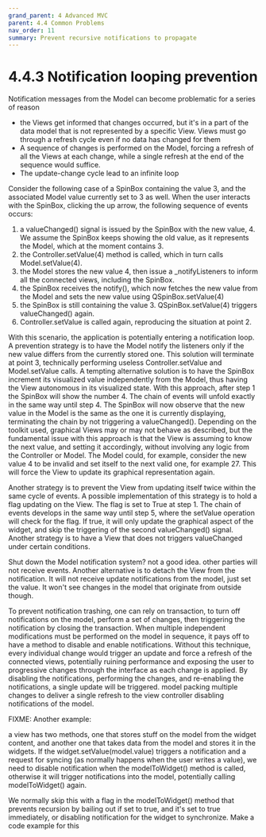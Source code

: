 ```yaml
---
grand_parent: 4 Advanced MVC
parent: 4.4 Common Problems
nav_order: 11
summary: Prevent recursive notifications to propagate
---
```

# 4.4.3 Notification looping prevention

Notification messages from the Model can become problematic for a series of
reason

- the Views get informed that changes occurred, but it's in a part of the
  data model that is not represented by a specific View. Views must go through a
  refresh cycle even if no data has changed for them
- A sequence of changes is performed on the Model, forcing a refresh of all the
  Views at each change, while a single refresh at the end of the sequence would
  suffice.
- The update-change cycle lead to an infinite loop

Consider the following case of a SpinBox containing the value 3, and the associated Model value currently set to 3 as well. When the user interacts with the SpinBox, clicking the up arrow, the following sequence of events occurs:

1. a valueChanged() signal is issued by the SpinBox with the new value, 4. We assume the SpinBox keeps showing the old value, as it represents the Model, which at the moment contains 3. 
2. the Controller.setValue(4) method is called, which in turn calls Model.setValue(4).
3. the Model stores the new value 4, then issue a _notifyListeners to inform all the connected views, including the SpinBox.
4. the SpinBox receives the notify(), which now fetches the new value from the Model and sets the new value using QSpinBox.setValue(4)
5. the SpinBox is still containing the value 3. QSpinBox.setValue(4) triggers valueChanged() again.
6. Controller.setValue is called again, reproducing the situation at point 2.

With this scenario, the application is potentially entering a notification
loop. A prevention strategy is to have the Model notify the listeners only if
the new value differs from the currently stored one. This solution will
terminate at point 3, technically performing useless Controller.setValue and
Model.setValue calls.  A tempting alternative solution is to have the SpinBox
increment its visualized value independently from the Model, thus having the
View autonomous in its visualized state.  With this approach, after step 1 the
SpinBox will show the number 4. The chain of events will unfold exactly in the
same way until step 4. The SpinBox will now observe that the new value in the
Model is the same as the one it is currently displaying, terminating the chain
by not triggering a valueChanged().  Depending on the toolkit used, graphical
Views may or may not behave as described, but the fundamental issue with this
approach is that the View is assuming to know the next value, and setting it
accordingly, without involving any logic from the Controller or Model. The
Model could, for example, consider the new value 4 to be invalid and set itself
to the next valid one, for example 27. This will force the View to update its
graphical representation again. 

Another strategy is to prevent the View from updating itself twice within the
same cycle of events. A possible implementation of this strategy is to hold a
flag updating on the View. The flag is set to True at step 1. The chain of
events develops in the same way until step 5, where the setValue operation will
check for the flag. If true, it will only update the graphical aspect of the
widget, and skip the triggering of the second valueChanged() signal.  Another
strategy is to have a View that does not triggers valueChanged under certain
conditions. 

Shut down the Model notification system? not a good idea. other parties will
not receive events.  Another alternative is to detach the View from the
notification. It will not receive update notifications from the model, just set
the value. It won't see changes in the model that originate from outside
though.


To prevent notification trashing, one can rely on transaction, to
turn off notifications on the model, perform a set of changes, then
triggering the notification by closing the transaction.  When
multiple independent modifications must be performed on the model in
sequence, it pays off to have a method to disable and enable
notifications. Without this technique, every individual change would
trigger an update and force a refresh of the connected views,
potentially ruining performance and exposing the user to progressive
changes through the interface as each change is applied. By
disabling the notifications, performing the changes, and re-enabling
the notifications, a single update will be triggered.  model packing
multiple changes to deliver a single refresh to the view controller
disabling notifications of the model.

FIXME: 
Another example:

a view has two methods, one that stores stuff on the model from the widget
content, and another one that takes data from the model and stores it in
the widgets. If the widget.setValue(model.value) triggers a notification and a request for syncing
(as normally happens when the user writes a value), we need to disable
notification when the modelToWidget() method is called, otherwise it will trigger
notifications into the model, potentially calling modelToWidget() again.

We normally skip this with a flag in the  modelToWidget() method that prevents recursion
by bailing out if set to true, and it's set to true immediately, or disabling notification
for the widget to synchronize.
Make a code example for this

